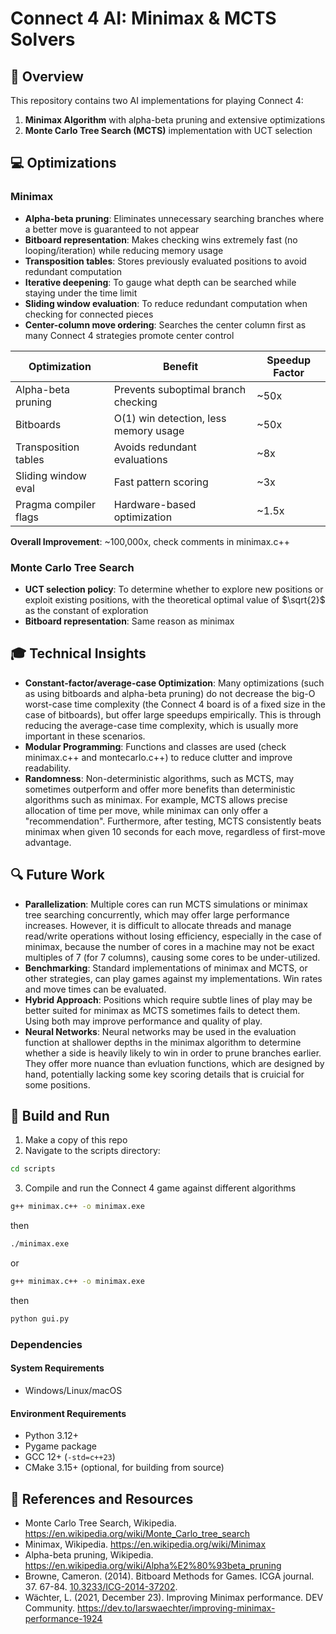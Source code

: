 # Connect 4 AI: Minimax & MCTS Solvers

## 📌 Overview
This repository contains two AI implementations for playing Connect 4:
1. **Minimax Algorithm** with alpha-beta pruning and extensive optimizations
2. **Monte Carlo Tree Search (MCTS)** implementation with UCT selection

## 💻 Optimizations
### Minimax
- **Alpha-beta pruning**: Eliminates unnecessary searching branches where a better move is guaranteed to not appear
- **Bitboard representation**: Makes checking wins extremely fast (no looping/iteration) while reducing memory usage
- **Transposition tables**: Stores previously evaluated positions to avoid redundant computation
- **Iterative deepening**: To gauge what depth can be searched while staying under the time limit
- **Sliding window evaluation**: To reduce redundant computation when checking for connected pieces
- **Center-column move ordering**: Searches the center column first as many Connect 4 strategies promote center control

| Optimization          | Benefit                          | Speedup Factor |
|-----------------------|----------------------------------|----------------|
| Alpha-beta pruning    | Prevents suboptimal branch checking | ~50x        |
| Bitboards             | O(1) win detection, less memory usage| ~50x       |
| Transposition tables  | Avoids redundant evaluations    | ~8x             |
| Sliding window eval   | Fast pattern scoring            | ~3x             |
| Pragma compiler flags | Hardware-based optimization     | ~1.5x

**Overall Improvement**: ~100,000x, check comments in minimax.c++

### Monte Carlo Tree Search
- **UCT selection policy**: To determine whether to explore new positions or exploit existing positions, with the theoretical optimal value of $\sqrt{2}$ as the constant of exploration
- **Bitboard representation**: Same reason as minimax

## 🎓 Technical Insights
- **Constant-factor/average-case Optimization**: Many optimizations (such as using bitboards and alpha-beta pruning) do not decrease the big-O worst-case time complexity (the Connect 4 board is of a fixed size in the case of bitboards), but offer large speedups empirically. This is through reducing the average-case time complexity, which is usually more important in these scenarios.
- **Modular Programming**: Functions and classes are used (check minimax.c++ and montecarlo.c++) to reduce clutter and improve readability.
- **Randomness**: Non-deterministic algorithms, such as MCTS, may sometimes outperform and offer more benefits than deterministic algorithms such as minimax. For example, MCTS allows precise allocation of time per move, while minimax can only offer a "recommendation". Furthermore, after testing, MCTS consistently beats minimax when given 10 seconds for each move, regardless of first-move advantage.

## 🔍 Future Work
- **Parallelization**: Multiple cores can run MCTS simulations or minimax tree searching concurrently, which may offer large performance increases. However, it is difficult to allocate threads and manage read/write operations without losing efficiency, especially in the case of minimax, because the number of cores in a machine may not be exact multiples of 7 (for 7 columns), causing some cores to be under-utilized.
- **Benchmarking**: Standard implementations of minimax and MCTS, or other strategies, can play games against my implementations. Win rates and move times can be evaluated.
- **Hybrid Approach**: Positions which require subtle lines of play may be better suited for minimax as MCTS sometimes fails to detect them. Using both may improve performance and quality of play.
- **Neural Networks**: Neural networks may be used in the evaluation function at shallower depths in the minimax algorithm to determine whether a side is heavily likely to win in order to prune branches earlier. They offer more nuance than evluation functions, which are designed by hand, potentially lacking some key scoring details that is cruicial for some positions.

## 🚀 Build and Run
1. Make a copy of this repo
2. Navigate to the scripts directory:
```bash
cd scripts
```
3. Compile and run the Connect 4 game against different algorithms
```bash
g++ minimax.c++ -o minimax.exe
```
then 
```bash
./minimax.exe
```
or
```bash
g++ minimax.c++ -o minimax.exe
```
then
```bash
python gui.py
```
### Dependencies

#### System Requirements
- Windows/Linux/macOS

#### Environment Requirements
- Python 3.12+
- Pygame package
- GCC 12+ (`-std=c++23`)
- CMake 3.15+ (optional, for building from source)

## 📖 References and Resources
- Monte Carlo Tree Search, Wikipedia. https://en.wikipedia.org/wiki/Monte_Carlo_tree_search
- Minimax, Wikipedia. https://en.wikipedia.org/wiki/Minimax
- Alpha-beta pruning, Wikipedia. https://en.wikipedia.org/wiki/Alpha%E2%80%93beta_pruning
- Browne, Cameron. (2014). Bitboard Methods for Games. ICGA journal. 37. 67-84. [10.3233/ICG-2014-37202](https://www.researchgate.net/publication/279031895_Bitboard_Methods_for_Games/citations).
- Wächter, L. (2021, December 23). Improving Minimax performance. DEV Community. https://dev.to/larswaechter/improving-minimax-performance-1924
